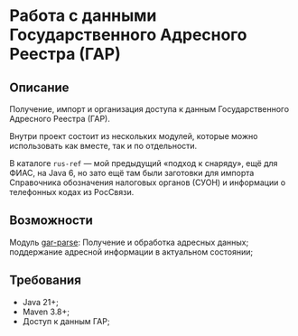 # Работа с данными Государственного Адресного Реестра (ГАР)

## Описание

Получение, импорт и организация доступа к данным Государственного Адресного Реестра (ГАР). 

Внутри проект состоит из нескольких модулей, которые можно использовать как вместе, так и по отдельности.

В каталоге `rus-ref` — мой предыдущий «подход к снаряду», ещё для ФИАС, на Java 6, 
но зато ещё там были заготовки для импорта Справочника обозначения налоговых органов (СУОН)
и информации о телефонных кодах из РосСвязи.    

## Возможности

Модуль [gar-parse](parse.md): Получение и обработка адресных данных; поддержание адресной информации в актуальном состоянии;

## Требования

- Java 21+;
- Maven 3.8+;
- Доступ к данным ГАР;
